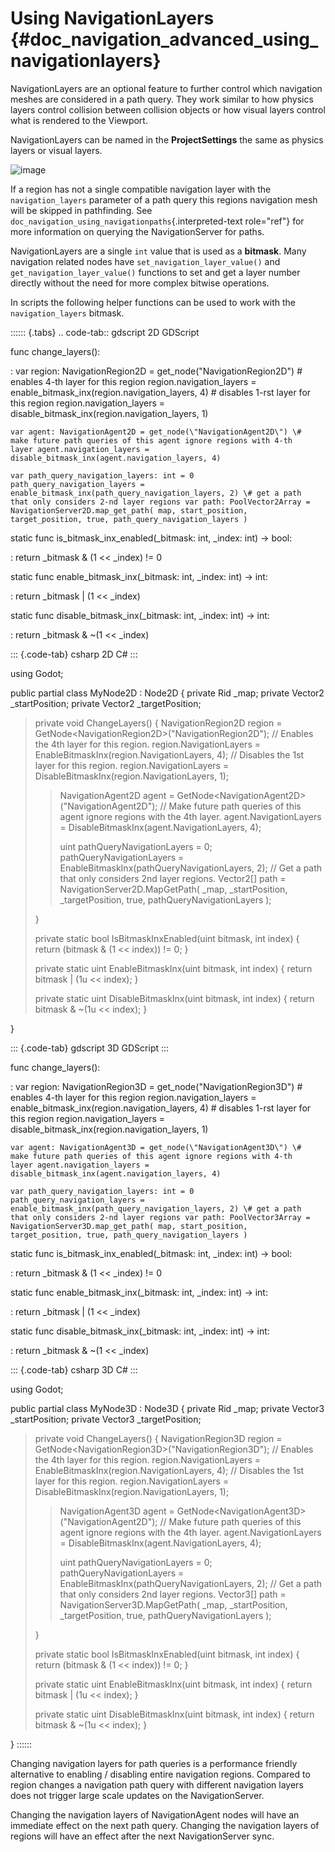 # Using NavigationLayers {#doc_navigation_advanced_using_navigationlayers}

NavigationLayers are an optional feature to further control which
navigation meshes are considered in a path query. They work similar to
how physics layers control collision between collision objects or how
visual layers control what is rendered to the Viewport.

NavigationLayers can be named in the **ProjectSettings** the same as
physics layers or visual layers.

![image](img/navigationlayers_naming.png)

If a region has not a single compatible navigation layer with the
`navigation_layers` parameter of a path query this regions navigation
mesh will be skipped in pathfinding. See
`doc_navigation_using_navigationpaths`{.interpreted-text role="ref"} for
more information on querying the NavigationServer for paths.

NavigationLayers are a single `int` value that is used as a **bitmask**.
Many navigation related nodes have `set_navigation_layer_value()` and
`get_navigation_layer_value()` functions to set and get a layer number
directly without the need for more complex bitwise operations.

In scripts the following helper functions can be used to work with the
`navigation_layers` bitmask.

:::::: {.tabs}
.. code-tab:: gdscript 2D GDScript

func change_layers():

:   var region: NavigationRegion2D = get_node(\"NavigationRegion2D\") \#
    enables 4-th layer for this region region.navigation_layers =
    enable_bitmask_inx(region.navigation_layers, 4) \# disables 1-rst
    layer for this region region.navigation_layers =
    disable_bitmask_inx(region.navigation_layers, 1)

    var agent: NavigationAgent2D = get_node(\"NavigationAgent2D\") \#
    make future path queries of this agent ignore regions with 4-th
    layer agent.navigation_layers =
    disable_bitmask_inx(agent.navigation_layers, 4)

    var path_query_navigation_layers: int = 0
    path_query_navigation_layers =
    enable_bitmask_inx(path_query_navigation_layers, 2) \# get a path
    that only considers 2-nd layer regions var path: PoolVector2Array =
    NavigationServer2D.map_get_path( map, start_position,
    target_position, true, path_query_navigation_layers )

static func is_bitmask_inx_enabled(\_bitmask: int, \_index: int) -\> bool:

:   return \_bitmask & (1 \<\< \_index) != 0

static func enable_bitmask_inx(\_bitmask: int, \_index: int) -\> int:

:   return \_bitmask \| (1 \<\< \_index)

static func disable_bitmask_inx(\_bitmask: int, \_index: int) -\> int:

:   return \_bitmask & \~(1 \<\< \_index)

::: {.code-tab}
csharp 2D C#
:::

using Godot;

public partial class MyNode2D : Node2D { private Rid \_map; private
Vector2 \_startPosition; private Vector2 \_targetPosition;

> private void ChangeLayers() { NavigationRegion2D region =
> GetNode\<NavigationRegion2D\>(\"NavigationRegion2D\"); // Enables the
> 4th layer for this region. region.NavigationLayers =
> EnableBitmaskInx(region.NavigationLayers, 4); // Disables the 1st
> layer for this region. region.NavigationLayers =
> DisableBitmaskInx(region.NavigationLayers, 1);
>
> > NavigationAgent2D agent =
> > GetNode\<NavigationAgent2D\>(\"NavigationAgent2D\"); // Make future
> > path queries of this agent ignore regions with the 4th layer.
> > agent.NavigationLayers = DisableBitmaskInx(agent.NavigationLayers,
> > 4);
> >
> > uint pathQueryNavigationLayers = 0; pathQueryNavigationLayers =
> > EnableBitmaskInx(pathQueryNavigationLayers, 2); // Get a path that
> > only considers 2nd layer regions. Vector2\[\] path =
> > NavigationServer2D.MapGetPath( \_map, \_startPosition,
> > \_targetPosition, true, pathQueryNavigationLayers );
>
> }
>
> private static bool IsBitmaskInxEnabled(uint bitmask, int index) {
> return (bitmask & (1 \<\< index)) != 0; }
>
> private static uint EnableBitmaskInx(uint bitmask, int index) { return
> bitmask \| (1u \<\< index); }
>
> private static uint DisableBitmaskInx(uint bitmask, int index) {
> return bitmask & \~(1u \<\< index); }

}

::: {.code-tab}
gdscript 3D GDScript
:::

func change_layers():

:   var region: NavigationRegion3D = get_node(\"NavigationRegion3D\") \#
    enables 4-th layer for this region region.navigation_layers =
    enable_bitmask_inx(region.navigation_layers, 4) \# disables 1-rst
    layer for this region region.navigation_layers =
    disable_bitmask_inx(region.navigation_layers, 1)

    var agent: NavigationAgent3D = get_node(\"NavigationAgent3D\") \#
    make future path queries of this agent ignore regions with 4-th
    layer agent.navigation_layers =
    disable_bitmask_inx(agent.navigation_layers, 4)

    var path_query_navigation_layers: int = 0
    path_query_navigation_layers =
    enable_bitmask_inx(path_query_navigation_layers, 2) \# get a path
    that only considers 2-nd layer regions var path: PoolVector3Array =
    NavigationServer3D.map_get_path( map, start_position,
    target_position, true, path_query_navigation_layers )

static func is_bitmask_inx_enabled(\_bitmask: int, \_index: int) -\> bool:

:   return \_bitmask & (1 \<\< \_index) != 0

static func enable_bitmask_inx(\_bitmask: int, \_index: int) -\> int:

:   return \_bitmask \| (1 \<\< \_index)

static func disable_bitmask_inx(\_bitmask: int, \_index: int) -\> int:

:   return \_bitmask & \~(1 \<\< \_index)

::: {.code-tab}
csharp 3D C#
:::

using Godot;

public partial class MyNode3D : Node3D { private Rid \_map; private
Vector3 \_startPosition; private Vector3 \_targetPosition;

> private void ChangeLayers() { NavigationRegion3D region =
> GetNode\<NavigationRegion3D\>(\"NavigationRegion3D\"); // Enables the
> 4th layer for this region. region.NavigationLayers =
> EnableBitmaskInx(region.NavigationLayers, 4); // Disables the 1st
> layer for this region. region.NavigationLayers =
> DisableBitmaskInx(region.NavigationLayers, 1);
>
> > NavigationAgent3D agent =
> > GetNode\<NavigationAgent3D\>(\"NavigationAgent2D\"); // Make future
> > path queries of this agent ignore regions with the 4th layer.
> > agent.NavigationLayers = DisableBitmaskInx(agent.NavigationLayers,
> > 4);
> >
> > uint pathQueryNavigationLayers = 0; pathQueryNavigationLayers =
> > EnableBitmaskInx(pathQueryNavigationLayers, 2); // Get a path that
> > only considers 2nd layer regions. Vector3\[\] path =
> > NavigationServer3D.MapGetPath( \_map, \_startPosition,
> > \_targetPosition, true, pathQueryNavigationLayers );
>
> }
>
> private static bool IsBitmaskInxEnabled(uint bitmask, int index) {
> return (bitmask & (1 \<\< index)) != 0; }
>
> private static uint EnableBitmaskInx(uint bitmask, int index) { return
> bitmask \| (1u \<\< index); }
>
> private static uint DisableBitmaskInx(uint bitmask, int index) {
> return bitmask & \~(1u \<\< index); }

}
::::::

Changing navigation layers for path queries is a performance friendly
alternative to enabling / disabling entire navigation regions. Compared
to region changes a navigation path query with different navigation
layers does not trigger large scale updates on the NavigationServer.

Changing the navigation layers of NavigationAgent nodes will have an
immediate effect on the next path query. Changing the navigation layers
of regions will have an effect after the next NavigationServer sync.
